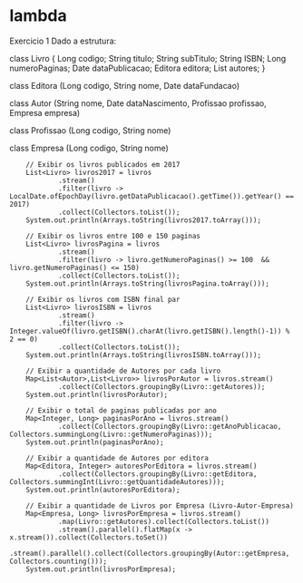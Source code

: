# lambda

Exercicio 1
Dado a estrutura:


  class Livro {
    Long codigo;
    String titulo;
    String subTitulo;
    String ISBN;
    Long numeroPaginas;
    Date dataPublicacao;
    Editora editora;
    List<Autor> autores;
  }

  class Editora (Long codigo, String nome, Date dataFundacao)

  class Autor (String nome, Date dataNascimento, Profissao profissao, Empresa empresa)
   
  class Profissao (Long codigo, String nome)

  class Empresa (Long codigo, String nome)

        // Exibir os livros publicados em 2017
        List<Livro> livros2017 = livros
                .stream()
                .filter(livro -> LocalDate.ofEpochDay(livro.getDataPublicacao().getTime()).getYear() == 2017)
                .collect(Collectors.toList());
        System.out.println(Arrays.toString(livros2017.toArray()));

        // Exibir os livros entre 100 e 150 paginas
        List<Livro> livrosPagina = livros
                .stream()
                .filter(livro -> livro.getNumeroPaginas() >= 100  && livro.getNumeroPaginas() <= 150)
                .collect(Collectors.toList());
        System.out.println(Arrays.toString(livrosPagina.toArray()));

        // Exibir os livros com ISBN final par
        List<Livro> livrosISBN = livros
                .stream()
                .filter(livro -> Integer.valueOf(livro.getISBN().charAt(livro.getISBN().length()-1)) % 2 == 0)
                .collect(Collectors.toList());
        System.out.println(Arrays.toString(livrosISBN.toArray()));

        // Exibir a quantidade de Autores por cada livro
        Map<List<Autor>,List<Livro>> livrosPorAutor = livros.stream()
                .collect(Collectors.groupingBy(Livro::getAutores));
        System.out.println(livrosPorAutor);

        // Exibir o total de paginas publicadas por ano
        Map<Integer, Long> paginasPorAno = livros.stream()
                .collect(Collectors.groupingBy(Livro::getAnoPublicacao, Collectors.summingLong(Livro::getNumeroPaginas)));        
        System.out.println(paginasPorAno);

        // Exibir a quantidade de Autores por editora
        Map<Editora, Integer> autoresPorEditora = livros.stream()
                .collect(Collectors.groupingBy(Livro::getEditora, Collectors.summingInt(Livro::getQuantidadeAutores)));        
        System.out.println(autoresPorEditora);

        // Exibir a quantidade de Livros por Empresa (Livro-Autor-Empresa)
        Map<Empresa, Long> livrosPorEmpresa = livros.stream()
                .map(Livro::getAutores).collect(Collectors.toList())
                .stream().parallel().flatMap(x -> x.stream()).collect(Collectors.toSet())
                .stream().parallel().collect(Collectors.groupingBy(Autor::getEmpresa, Collectors.counting()));
        System.out.println(livrosPorEmpresa);
